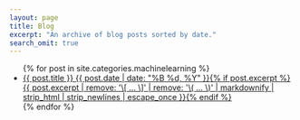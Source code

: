 ```yaml
---
layout: page
title: Blog
excerpt: "An archive of blog posts sorted by date."
search_omit: true
---
```


<ul class="post-list">
{% for post in site.categories.machinelearning %} 
  <li><article><a href="{{ site.url }}
  z{{ post.url }}">{{ post.title }} <span class="entry-date"><time datetime="{{ post.date | date_to_xmlschema }}">{{ post.date | date: "%B %d, %Y" }}</time></span>{% if post.excerpt %} <span class="excerpt">{{ post.excerpt | remove: '\[ ... \]' | remove: '\( ... \)' | markdownify | strip_html | strip_newlines | escape_once }}</span>{% endif %}</a></article></li>
{% endfor %}
</ul>
